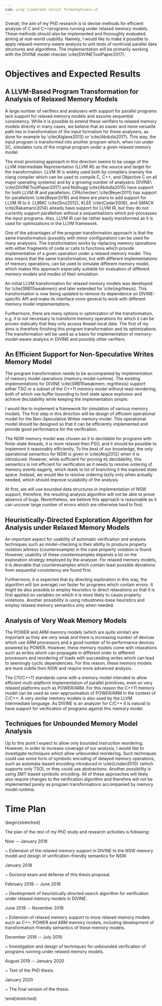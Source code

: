 ```yaml
---
vim: wrap linebreak nolist formatoptions-=t
---
```


Overall, the aim of my PhD research is to devise methods for efficient analysis of C and C++programs running under relaxed memory models.
These methods should also be implemented and thoroughly evaluated, aiming at real-world usability.
Namely, I would like to make it possible to apply relaxed-memory-aware analysis to unit tests of nontrivial parallel data structures and algorithms.
The implementation will be primarily working with the DIVINE model checker \cite{DIVINEToolPaper2017}.

# Objectives and Expected Results

## A LLVM-Based Program Transformation for Analysis of Relaxed Memory Models

A large number of verifiers and analysers with support for parallel programs lack support for relaxed memory models and assume sequential consistency.
While it is possible to extend these verifiers to relaxed memory models directly in many cases, we believe that an easier and more versatile path lies in transformation of the input formalism for these analysers, as done for example by \cite{Alglave2013} or \cite{Abdulla2017}. 
This way, the input program is transformed into another program which, when run under SC, simulates runs of the original program under a given relaxed memory model.

The most promising approach in this direction seems to be usage of the LLVM Intermediate Representation (LLVM IR) as the source and target for the transformation.
LLVM IR is widely used both by compilers (namely the clang compiler which can be used to compile C, C++, and Objective C on all major operating systems) and by a growing number of analysers: DIVINE\ \cite{DIVINEToolPaper2017} and Nidhugg \cite{Abdulla2015} have support for both LLVM IR and parallelism, CPAchecker\ \cite{Beyer2011} has support for parallelism\ \cite{Beyer2016} and there are plans to add support for LLVM IR to it.
LLBMC \cite{Sinz2012}, KLEE \cite{Cadar2008}, and SMACK \cite{Rakamaric2014} already have support for LLVM IR, but they do not currently support parallelism without a sequentializers which pre-processes the input programs.
Also, LLVM IR can be rather easily transformed as it is used for optimizations in the LLVM framework.

One of the advantages of the program transformation approach is that the same transformation (possibly with minor configuration) can be used for many analysers.
The transformation works by replacing memory operations with either fragments of code or calls to functions which provide implementation of a given operation under a relaxed memory model.
This also means that the same transformation, but with different implementations of memory operations, can be used to simulate different memory model, which makes this approach especially suitable for evaluation of different memory models and modes of their simulation.

An initial LLVM transformation for relaxed memory models was developed for \cite{SRB15weakmem} and later extended for \cite{mgrthesis}.
This transformation is now being updated to remove its dependence on DIVINE-specific API and make its interface more general to work with different memory model implementations.

Furthermore, there are many options in optimization of the transformation, e.g. it is not necessary to transform memory operations for which it can be proven statically that they only access thread-local data.
The first of my aims is therefore finishing this program transformation and its optimizations.
The transformation will be used as a basis for implementation of memory-model-aware analysis in DIVINE and possibly other verifiers.

## An Efficient Support for Non-Speculative Writes Memory Model

The program transformation needs to be accompanied by implementation of memory model operations (memory model runtime).
The existing implementations for DIVINE \cite{SRB15weakmem, mgrthesis} support either TSO or a subset of the C++11 memory model without read reordering, both of which use buffer bounding to limit state space explosion and achieve decidability while keeping the implementation simple.

I would like to implement a framework for simulation of various memory models.
The first step in this direction will be design of efficient operational model for the Non-Speculative Writes memory model.
This operational model should be designed so that it can be efficiently implemented and provide good performance for the verification.

The NSW memory model was chosen as it is decidable for programs with finite-state threads, it is more relaxed then PSO, and it should be possible to implement it reasonably efficiently.
To the best of our knowledge, the only operational semantics for NSW is given in \cite{Atig2012} when it is introduced.
However, while sufficient for proving its decidability, this semantics is not efficient for verification as it needs to resolve ordering of memory events eagerly, which leads to lot of branching it the explored state space.
Instead, we would like to resolve ordering lazily only when actually needed, which should improve scalability of the analysis.

At first, we will use bounded data structures in implementation of NSW support, therefore, the resulting analysis algorithm will not be able to prove absence of bugs.
Nevertheless, we believe this approach is reasonable as it can uncover large number of errors which are otherwise hard to find.

## Heuristically-Directed Exploration Algorithm for Analysis under Relaxed Memory Models

An important aspect for usability of automatic verification and analysis techniques such as model-checking is their ability to produce property violation witness (counterexample) in the case property violation is found.
However, usability of these counterexamples depends a lot on the exploration strategy employed by the analyser.
For relaxed memory models, it is desirable that counterexamples which contain least possible deviations from sequential consistency are found first.

Furthermore, it is expected that by directing exploration in this way, the algorithm will (on average) run faster for programs which contain errors.
It might be also possible to employ heuristics to direct relaxations so that it is first applied on variables on which it is more likely to cause property violations.
Another possibility is using robustness-base heuristics and employ relaxed memory semantics only when needed.


## Analysis of Very Weak Memory Models

The POWER and ARM memory models (which are quite similar) are important as they are very weak and there is increasing number of devices which use ARM processors and a good number of hi-performance devices powered by POWER.
However, these memory models come with relaxations such as writes which can propagate in different order to different processors and reordering of loads with succeeding writes which can lead to seemingly cyclic dependencies.
For this reason, these memory models are more subtle then NSW and require more advanced analysis.

The C11/C++11 standards came with a memory model intended to allow efficient multi-platform implementation of parallel primitives, even on very relaxed platforms such as POWER/ARM.
For this reason the C++11 memory model can be used as over-approximation of POWER/ARM in the context of C/C++.
A very similar memory models is also used by the LLVM intermediate language.
As DIVINE is an analyzer for C/C++ it is natural to have support for verification of programs against this memory model.

## Techniques for Unbounded Memory Model Analysis

Up to this point I expect to allow only bounded instruction reordering.
However, in order to increase coverage of our analysis, I would like to investigate techniques which allow unbounded reordering.
Such techniques could use some form of symbolic encoding of delayed memory operations, such as automata-based encoding introduced in \cite{Linden2010} (which supports only TSO), or they could use abstractions. Another possibility is using SMT-based symbolic encoding.
All of these approaches will likely also require changes to the verification algorithm and therefore will not be implemented purely as program transformations accompanied by memory model runtime.

# Time Plan

\begin{stretched}

The plan of the rest of my PhD study and research activities is following:

Now -- January 2018

~   Extension of the relaxed memory support in DIVINE to the NSW memory model and design of verification-friendly semantics for NSW.

January 2018

~   Doctoral exam and defense of this thesis proposal.

February 2018 -- June 2018

~   Development of heuristically directed search algorithm for verification under relaxed memory models in DIVINE.

June 2018 -- November 2018

~   Extension of relaxed memory support to more relaxed memory models such as C++, POWER and ARM memory models, including development of transformation-friendly semantics of these memory models.

December 2018 -- July 2019

~   Investigation and design of techniques for unbounded verification of programs running under relaxed memory models.

August 2019 -- January 2020

~   Text of the PhD thesis.

January 2020

~   The final version of the thesis.

\end{stretched}

